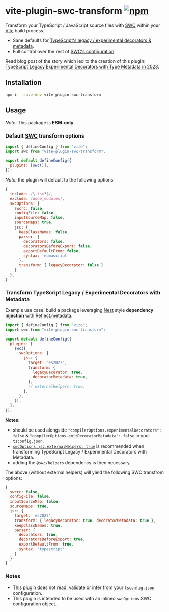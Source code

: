 # vite-plugin-swc-transform [![npm](https://img.shields.io/npm/v/vite-plugin-swc-transform)](https://www.npmjs.com/package/vite-plugin-swc-transform)

Transform your TypeScript / JavaScript source files with [SWC](https://swc.rs) within your [Vite](vitejs.dev/) build process.

- Sane defaults for [TypeScript's legacy / experimental decorators & metadata](https://www.typescriptlang.org/docs/handbook/decorators.html).
- Full control over the rest of [SWC's configuration](https://swc.rs/docs/configuration).

Read blog post of the story which led to the creation of this plugin: [TypeScript Legacy Experimental Decorators with Type Metadata in 2023](https://timtech.blog/posts/transform-typescript-legacy-decorators-vite-swc-plugin/).

## Installation

```sh
npm i --save-dev vite-plugin-swc-transform
```

## Usage

_Note:_ This package is **ESM-only**.

### Default [SWC](https://swc.rs/docs/configuration) transform options

```js
import { defineConfig } from "vite";
import swc from "vite-plugin-swc-transform";

export default defineConfig({
  plugins: [swc()],
});
```

_Note:_ the plugin will default to the following options:

```js
{
  include: /\.tsx?$/,
  exclude: /node_modules/,
  swcOptions: {
    swcrc: false,
    configFile: false,
    inputSourceMap: false,
    sourceMaps: true,
    jsc: {
      keepClassNames: false,
      parser: {
        decorators: false,
        decoratorsBeforeExport: false,
        exportDefaultFrom: false,
        syntax: 'ecmascript'
      },
      transform: { legacyDecorator: false }
    }
  },
}
```

### Transform TypeScript Legacy / Experimental Decorators with Metadata

Example use case: build a package leveraging [Nest](https://docs.nestjs.com/providers) style **dependency injection** with [Reflect.metadata](https://github.com/rbuckton/reflect-metadata).

```js
import { defineConfig } from "vite";
import swc from "vite-plugin-swc-transform";

export default defineConfig({
  plugins: [
    swc({
      swcOptions: {
        jsc: {
          target: "es2022",
          transform: {
            legacyDecorator: true,
            decoratorMetadata: true,
          },
          // externalHelpers: true,
        },
      },
    }),
  ],
});
```

**Notes:**

- should be used alongside `"compilerOptions.experimentalDecorators": false` & `"compilerOptions.emitDecoratorMetadata": false` in your `tsconfig.json`.
- [`swcOptions.jsc.externalHelpers: true`](https://swc.rs/docs/configuration/compilation#jscexternalhelpers) is recommended when transforming TypeScript Legacy / Experimental Decorators with Metadata.
- adding the `@swc/helpers` dependency is then necessary.

The above (without external helpers) will yield the following SWC transfrom options:

```js
{
  swcrc: false,
  configFile: false,
  inputSourceMap: false,
  sourceMaps: true,
  jsc: {
    target: 'es2022',
    transform: { legacyDecorator: true, decoratorMetadata: true },
    keepClassNames: true,
    parser: {
      decorators: true,
      decoratorsBeforeExport: true,
      exportDefaultFrom: true,
      syntax: 'typescript'
    }
  }
}
```

### Notes

- This plugin does not read, validate or infer from your `tsconfig.json` configuration.
- This plugin is intended to be used with an inlined `swcOptions` SWC configuration object.
